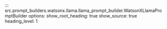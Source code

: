 ::: src.prompt_builders.watsonx.llama.llama_prompt_builder.WatsonXLlamaPromptBuilder
    options:
        show_root_heading: true
        show_source: true
        heading_level: 1